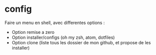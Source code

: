 # config

Faire un menu en shell, avec differentes options :

- Option remise a zero
- Option installer/configs (oh my zsh, atom, dotfiles)
- Option clone (liste tous les dossier de mon github, et propose de les installer)
